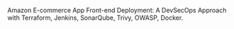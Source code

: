 Amazon E-commerce App Front-end Deployment: A DevSecOps Approach with Terraform, Jenkins, SonarQube, Trivy, OWASP, Docker.
